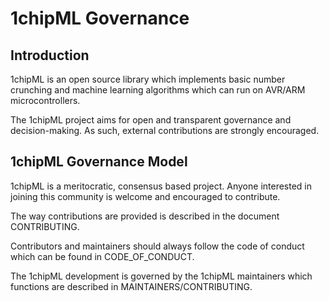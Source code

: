 # 1chipML Governance

## Introduction

1chipML is an open source library which implements basic number crunching and
machine learning algorithms which can run on AVR/ARM microcontrollers.

The 1chipML project aims for open and transparent governance and decision-making.
As such, external contributions are strongly encouraged.

## 1chipML Governance Model

1chipML is a meritocratic, consensus based project. Anyone interested
in joining this community is welcome and encouraged to contribute.

The way contributions are provided is described in the document CONTRIBUTING.

Contributors and maintainers should always follow the code of conduct which can
be found in CODE_OF_CONDUCT.

The 1chipML development is governed by the 1chipML maintainers which functions
are described in MAINTAINERS/CONTRIBUTING.

